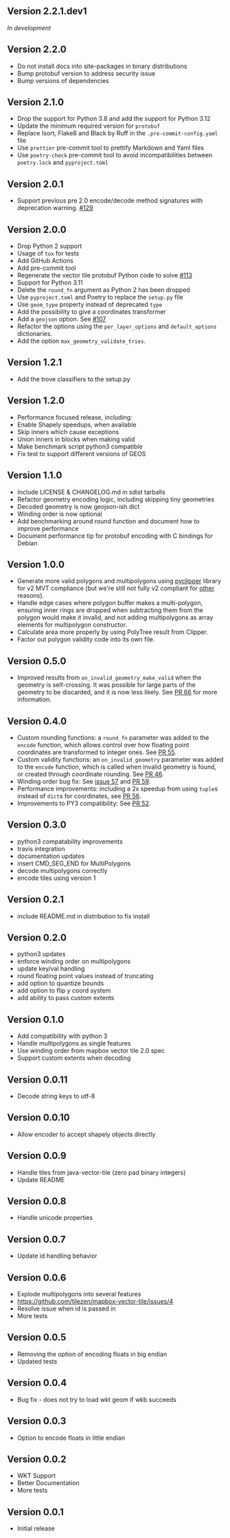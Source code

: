 ## Version 2.2.1.dev1

_In development_

## Version 2.2.0

- Do not install docs into site-packages in binary distributions
- Bump protobuf version to address security issue
- Bump versions of dependencies

## Version 2.1.0

- Drop the support for Python 3.8 and add the support for Python 3.12
- Update the minimum required version for `protobuf`
- Replace Isort, Flake8 and Black by Ruff in the `.pre-commit-config.yaml` file
- Use `prettier` pre-commit tool to prettify Markdown and Yaml files
- Use `poetry-check` pre-commit tool to avoid incompatibilities between `poetry.lock` and `pyproject.toml`

## Version 2.0.1

- Support previous pre 2.0 encode/decode method signatures with deprecation warning.
  [#129](https://github.com/tilezen/mapbox-vector-tile/pull/129)

## Version 2.0.0

- Drop Python 2 support
- Usage of `tox` for tests
- Add GitHub Actions
- Add pre-commit tool
- Regenerate the vector tile protobuf Python code to solve
  [#113](https://github.com/tilezen/mapbox-vector-tile/issues/113)
- Support for Python 3.11
- Delete the `round_fn` argument as Python 2 has been dropped
- Use `pyproject.toml` and Poetry to replace the `setup.py` file
- Use `geom_type` property instead of deprecated `type`
- Add the possibility to give a coordinates transformer
- Add a `geojson` option. See [#107](https://github.com/tilezen/mapbox-vector-tile/issues/107)
- Refactor the options using the `per_layer_options` and `default_options` dictionaries.
- Add the option `max_geometry_validate_tries`.

## Version 1.2.1

- Add the trove classifiers to the setup.py

## Version 1.2.0

- Performance focused release, including:
- Enable Shapely speedups, when available
- Skip inners which cause exceptions
- Union inners in blocks when making valid
- Make benchmark script python3 compatible
- Fix test to support different versions of GEOS

## Version 1.1.0

- Include LICENSE & CHANGELOG.md in sdist tarballs
- Refactor geometry encoding logic, including skipping tiny geometries
- Decoded geometry is now geojson-ish dict
- Winding order is now optional
- Add benchmarking around round function and document how to improve performance
- Document performance tip for protobuf encoding with C bindings for Debian

## Version 1.0.0

- Generate more valid polygons and multipolygons using [pyclipper](https://pypi.python.org/pypi/pyclipper) library for v2 MVT compliance (but we're still not fully v2 compliant for [other](https://github.com/tilezen/mapbox-vector-tile/issues/42) reasons).
- Handle edge cases where polygon buffer makes a multi-polygon, ensuring inner rings are dropped when subtracting them from the polygon would make it invalid, and not adding multipolygons as array elements for multipolygon constructor.
- Calculate area more properly by using PolyTree result from Clipper.
- Factor out polygon validity code into its own file.

## Version 0.5.0

- Improved results from `on_invalid_geometry_make_valid` when the geometry is self-crossing. It was possible for large parts of the geometry to be discarded, and it is now less likely. See [PR 66](https://github.com/tilezen/mapbox-vector-tile/pull/66) for more information.

## Version 0.4.0

- Custom rounding functions: a `round_fn` parameter was added to the `encode` function, which allows control over how floating point coordinates are transformed to integer ones. See [PR 55](https://github.com/tilezen/mapbox-vector-tile/pull/55).
- Custom validity functions: an `on_invalid_geometry` parameter was added to the `encode` function, which is called when invalid geometry is found, or created through coordinate rounding. See [PR 46](https://github.com/tilezen/mapbox-vector-tile/pull/46).
- Winding order bug fix: See [issue 57](https://github.com/tilezen/mapbox-vector-tile/issues/57) and [PR 59](https://github.com/tilezen/mapbox-vector-tile/pull/59).
- Performance improvements: including a 2x speedup from using `tuple`s instead of `dict`s for coordinates, see [PR 56](https://github.com/tilezen/mapbox-vector-tile/pull/56).
- Improvements to PY3 compatibility: See [PR 52](https://github.com/tilezen/mapbox-vector-tile/pull/52).

## Version 0.3.0

- python3 compatability improvements
- travis integration
- documentation updates
- insert CMD_SEG_END for MultiPolygons
- decode multipolygons correctly
- encode tiles using version 1

## Version 0.2.1

- include README.md in distribution to fix install

## Version 0.2.0

- python3 updates
- enforce winding order on multipolygons
- update key/val handling
- round floating point values instead of truncating
- add option to quantize bounds
- add option to flip y coord system
- add ability to pass custom extents

## Version 0.1.0

- Add compatibility with python 3
- Handle multipolygons as single features
- Use winding order from mapbox vector tile 2.0 spec
- Support custom extents when decoding

## Version 0.0.11

- Decode string keys to utf-8

## Version 0.0.10

- Allow encoder to accept shapely objects directly

## Version 0.0.9

- Handle tiles from java-vector-tile (zero pad binary integers)
- Update README

## Version 0.0.8

- Handle unicode properties

## Version 0.0.7

- Update id handling behavior

## Version 0.0.6

- Explode multipolygons into several features
- https://github.com/tilezen/mapbox-vector-tile/issues/4
- Resolve issue when id is passed in
- More tests

## Version 0.0.5

- Removing the option of encoding floats in big endian
- Updated tests

## Version 0.0.4

- Bug fix - does not try to load wkt geom if wkb succeeds

## Version 0.0.3

- Option to encode floats in little endian

## Version 0.0.2

- WKT Support
- Better Documentation
- More tests

## Version 0.0.1

- Initial release
